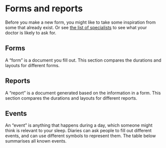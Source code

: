 # Forms and reports

<!--

  DO NOT EDIT THIS FILE DIRECTLY

  See https://github.com/sleepdiary/docs/blob/main/bin/generate-from-resources.js

 -->

Before you make a new form, you might like to take some inspiration from some that already exist.  Or see [the list of specialists](./) to see what your doctor is likely to ask for.

## Forms

A &ldquo;form&rdquo; is a document you fill out.  This section compares the durations and layouts for different forms.

<SortableTable :columns="forms_reports_columns" :rows="forms_rows" />

## Reports

A &ldquo;report&rdquo; is a document generated based on the information in a form.  This section compares the durations and layouts for different reports.

<SortableTable :columns="forms_reports_columns" :rows="reports_rows" />

## Events

An &ldquo;event&rdquo; is anything that happens during a day, which someone might think is relevant to your sleep.  Diaries can ask people to fill out different events, and can use different symbols to represent them.  The table below summarises all known events.

<SortableTable :columns="events_columns" :rows="events_rows" />

<script>
export default {
  data() {
    return {
      forms_reports_columns: [
        { key: 'Source'         , value: 'Source' },
        { key: 'page_duration'  , value: 'page duration' },
        { key: 'total_pages'    , value: 'total pages' },
        { key: 'start_time'     , value: 'start time' },
        { key: 'inbed_marker'   , value: 'in-bed marker' },
        { key: 'outofbed_marker', value: 'out-of-bed marker' },
        { key: 'sleep_marker'   , value: 'sleep marker' },
      ],
      events_columns: [
        { key: 'Source'     , value: 'Source' },
        { key: 'Event'      , value: 'Event' },
        { key: 'Description', value: 'Description' },
      ],
      forms_rows: [{"sharing_status":"found online","instructions_to_find":"1. go to https://allinclinic.ca/documents-brochures/\n2. click on \"Two Week Sleep Diary Adult\"","use_before_first":"maybe","use_between_appointments":"maybe","gallery":[{"thumb":"/resources/thumbs/Two Week Sleep Diary Adult.jpg","url":"https://allinclinic.ca/wp-content/uploads/2021/03/Two-Week-Sleep-Diary-Adult.pdf","display_name":"Allin Clinic: Two Week Sleep Diary (Adult)","short_name":"Two Week Sleep Diary (Adult)","has_name":false}],"layout":"calendar","start_page":1,"total_pages":1,"page_duration":{"key":"0014","value":"2 weeks"},"start_time":{"key":"12","value":"Noon"},"inbed_marker":"|","outofbed_marker":"(none)","sleep_marker":"▬","events":[{"key":"C","value":"caffeine"},{"key":"M","value":"medicine"},{"key":"E","value":"exercise"},{"key":"A","value":"alcohol"},{"key":"&uArr;","value":"fell asleep"},{"key":"&dArr;","value":"woke up"}],"doc_type":"form","display_name":"Allin Clinic: Two Week Sleep Diary (Adult)","short_name":"Two Week Sleep Diary (Adult)","has_name":true,"url":"https://allinclinic.ca/wp-content/uploads/2021/03/Two-Week-Sleep-Diary-Adult.pdf","thumb":"/resources/thumbs/Two Week Sleep Diary Adult.jpg","Source":{"key":"allin clinic","value":"<a href=\"https://allinclinic.ca/wp-content/uploads/2021/03/Two-Week-Sleep-Diary-Adult.pdf\">Allin Clinic: Two Week Sleep Diary (Adult)</a>"}},{"sharing_status":"found online","instructions_to_find":"1. go to https://allinclinic.ca/documents-brochures/\n2. click on \"Two Week Sleep Diary Child\"","use_before_first":"maybe","use_between_appointments":"maybe","gallery":[{"thumb":"/resources/thumbs/Two Week Sleep Diary Child.jpg","url":"https://allinclinic.ca/wp-content/uploads/2021/03/Two-Week-Sleep-Diary-Child.pdf","display_name":"Allin Clinic: Two Week Sleep Diary (Child)","short_name":"Two Week Sleep Diary (Child)","has_name":false}],"layout":"calendar","start_page":1,"total_pages":1,"page_duration":{"key":"0014","value":"2 weeks"},"start_time":{"key":"12","value":"Noon"},"inbed_marker":"|","outofbed_marker":"(none)","sleep_marker":"▬","events":[{"key":"C","value":"caffeine"},{"key":"M","value":"medicine"},{"key":"E","value":"exercise"},{"key":"&uArr;","value":"fell asleep"},{"key":"&dArr;","value":"woke up"}],"doc_type":"form","display_name":"Allin Clinic: Two Week Sleep Diary (Child)","short_name":"Two Week Sleep Diary (Child)","has_name":true,"url":"https://allinclinic.ca/wp-content/uploads/2021/03/Two-Week-Sleep-Diary-Child.pdf","thumb":"/resources/thumbs/Two Week Sleep Diary Child.jpg","Source":{"key":"allin clinic","value":"<a href=\"https://allinclinic.ca/wp-content/uploads/2021/03/Two-Week-Sleep-Diary-Child.pdf\">Allin Clinic: Two Week Sleep Diary (Child)</a>"}},{"sharing_status":"found online","instructions_to_find":"1. go to https://allinclinic.ca/documents-brochures/\n2. click on \"Two Week Sleep Diary Infant\"","use_before_first":"maybe","use_between_appointments":"maybe","gallery":[{"thumb":"/resources/thumbs/Two Week Sleep Diary Infant.jpg","url":"https://allinclinic.ca/wp-content/uploads/2021/03/Two-Week-Sleep-Diary-Infant.pdf","display_name":"Allin Clinic: Two Week Sleep Diary (Infant)","short_name":"Two Week Sleep Diary (Infant)","has_name":false}],"layout":"calendar","start_page":1,"total_pages":1,"page_duration":{"key":"0014","value":"2 weeks"},"start_time":{"key":"12","value":"Noon"},"inbed_marker":"|","outofbed_marker":"(none)","sleep_marker":"▬","events":[{"key":"C","value":"caffeine"},{"key":"M","value":"medicine"},{"key":"A","value":"active"},{"key":"C","value":"crying/fussy"},{"key":"F","value":"feeding"},{"key":"X","value":"infant slept with someone"},{"key":"&uArr;","value":"fell asleep"},{"key":"&dArr;","value":"woke up"}],"doc_type":"form","display_name":"Allin Clinic: Two Week Sleep Diary (Infant)","short_name":"Two Week Sleep Diary (Infant)","has_name":true,"url":"https://allinclinic.ca/wp-content/uploads/2021/03/Two-Week-Sleep-Diary-Infant.pdf","thumb":"/resources/thumbs/Two Week Sleep Diary Infant.jpg","Source":{"key":"allin clinic","value":"<a href=\"https://allinclinic.ca/wp-content/uploads/2021/03/Two-Week-Sleep-Diary-Infant.pdf\">Allin Clinic: Two Week Sleep Diary (Infant)</a>"}},{"events":[{"key":"A","value":"alcohol"},{"key":"M","value":"medication"},{"key":"C","value":"caffeine"},{"key":"T","value":"TV"}],"instructions_to_find":"Go to their [forms and resources page](https://sleepdoc.com/forms)","gallery":[{"thumb":"/resources/thumbs/Center for Sleep and Wake Disorders-adult.jpg","url":"https://sleepdoc.com/wp-content/uploads/2019/10/sleep_log.pdf","display_name":"Center for Sleep & Wake Disorders: Adult sleep diary","short_name":"Adult sleep diary","has_name":false}],"use_before_first":"maybe","use_between_appointments":"no","inbed_marker":"○","layout":"calendar","outofbed_marker":"🌅","page_duration":{"key":"0028","value":"28 days"},"sharing_status":"found online","sleep_marker":"●―● (asleep) <br/> N〰N (nap)","start_page":1,"start_time":{"key":"18","value":"6pm"},"total_pages":1,"doc_type":"form","display_name":"Center for Sleep & Wake Disorders: Adult sleep diary","short_name":"Adult sleep diary","has_name":true,"url":"https://sleepdoc.com/wp-content/uploads/2019/10/sleep_log.pdf","thumb":"/resources/thumbs/Center for Sleep and Wake Disorders-adult.jpg","Source":{"key":"center for sleep & wake disorders","value":"<a href=\"https://sleepdoc.com/wp-content/uploads/2019/10/sleep_log.pdf\">Center for Sleep & Wake Disorders: Adult sleep diary</a>"}},{"events":[{"key":"F","value":"food"},{"key":"M","value":"medication"},{"key":"C","value":"caffeine"},{"key":"T","value":"TV"}],"instructions_to_find":"Go to their [forms and resources page](https://sleepdoc.com/forms)","gallery":[{"thumb":"/resources/thumbs/Center for Sleep and Wake Disorders-adolescent.jpg","url":"https://sleepdoc.com/wp-content/uploads/2019/10/Sleep-log-adolescent.pdf","display_name":"Center for Sleep & Wake Disorders: Adolescent sleep diary","short_name":"Adolescent sleep diary","has_name":false}],"use_before_first":"maybe","use_between_appointments":"no","inbed_marker":"○","layout":"calendar","outofbed_marker":"🌅","page_duration":{"key":"0028","value":"28 days"},"sharing_status":"found online","sleep_marker":"●―● (asleep) <br/> N〰N (nap)","start_page":1,"start_time":{"key":"18","value":"6pm"},"total_pages":1,"doc_type":"form","display_name":"Center for Sleep & Wake Disorders: Adolescent sleep diary","short_name":"Adolescent sleep diary","has_name":true,"url":"https://sleepdoc.com/wp-content/uploads/2019/10/Sleep-log-adolescent.pdf","thumb":"/resources/thumbs/Center for Sleep and Wake Disorders-adolescent.jpg","Source":{"key":"center for sleep & wake disorders","value":"<a href=\"https://sleepdoc.com/wp-content/uploads/2019/10/Sleep-log-adolescent.pdf\">Center for Sleep & Wake Disorders: Adolescent sleep diary</a>"}},{"instructions_to_find":"1. Go to https://www.hopkinsmedicine.org/pulmonary/patient-care/sleep-medicine.html\n2. Click the \"Sleep Survey\" link in the middle of the page\n  * the \"Sleep survey\" link near the end of the page is an unrelated questionnaire\n","gallery":[{"thumb":"/resources/thumbs/The Johns Hopkins Sleep Disorders Center/The Johns Hopkins Sleep-Wake Diary.jpg","url":"https://www.hopkinsmedicine.org/pulmonary/patient-care/_docs/johns-hopkins-sleep-survey.pdf#page=6","display_name":"Johns Hopkins Sleep Disorders Center: Sleep Survey,\npage 6","short_name":"Sleep Survey","has_name":false}],"use_before_first":"maybe","use_between_appointments":"no","inbed_marker":"(none)","layout":"calendar","outofbed_marker":"(none)","page_duration":{"key":"0013","value":"13 days"},"sharing_status":"found online","sleep_marker":"&#x1FB98;","start_page":6,"start_time":{"key":"12","value":"Noon"},"total_pages":1,"doc_type":"form","display_name":"Johns Hopkins Sleep Disorders Center: Sleep Survey,\npage 6","short_name":"Sleep Survey","has_name":true,"url":"https://www.hopkinsmedicine.org/pulmonary/patient-care/_docs/johns-hopkins-sleep-survey.pdf#page=6","thumb":"/resources/thumbs/The Johns Hopkins Sleep Disorders Center/The Johns Hopkins Sleep-Wake Diary.jpg","Source":{"key":"johns hopkins sleep disorders center","value":"<a href=\"https://www.hopkinsmedicine.org/pulmonary/patient-care/_docs/johns-hopkins-sleep-survey.pdf#page=6\">Johns Hopkins Sleep Disorders Center: Sleep Survey,\npage 6</a>"}},{"events":[{"key":"C","value":"coffee, cola or tea"},{"key":"M","value":"medicine"},{"key":"A","value":"alcohol"},{"key":"E","value":"exercise"}],"instructions_to_find":"1. Go to https://www.hopkinsmedicine.org/pulmonary/patient-care/sleep-medicine.html\n2. Click the \"Sleep log\" link near the end of the page\n","gallery":[{"thumb":"/resources/thumbs/The Johns Hopkins Sleep Disorders Center/Two week sleep diary.jpg","url":"https://www.hopkinsmedicine.org/johns_hopkins_bayview/_docs/medical_services/sleep_disorders_center/sleeplog.pdf","display_name":"Johns Hopkins Sleep Disorders Center: Two week sleep diary","short_name":"Two week sleep diary","has_name":false}],"use_before_first":"maybe","use_between_appointments":"no","inbed_marker":"&#x7c;","layout":"calendar","outofbed_marker":"(none)","page_duration":{"key":"0014","value":"2 weeks"},"sharing_status":"found online","sleep_marker":"▬","start_page":1,"start_time":{"key":"12","value":"Noon"},"total_pages":1,"doc_type":"form","display_name":"Johns Hopkins Sleep Disorders Center: Two week sleep diary","short_name":"Two week sleep diary","has_name":true,"url":"https://www.hopkinsmedicine.org/johns_hopkins_bayview/_docs/medical_services/sleep_disorders_center/sleeplog.pdf","thumb":"/resources/thumbs/The Johns Hopkins Sleep Disorders Center/Two week sleep diary.jpg","Source":{"key":"johns hopkins sleep disorders center","value":"<a href=\"https://www.hopkinsmedicine.org/johns_hopkins_bayview/_docs/medical_services/sleep_disorders_center/sleeplog.pdf\">Johns Hopkins Sleep Disorders Center: Two week sleep diary</a>"}},{"events":[{"key":"C","value":"coffee, cola, or tea"},{"key":"M","value":"medicine"},{"key":"A","value":"alcohol"},{"key":"E","value":"exercise"}],"instructions_to_find":"Click on the &ldquo;Sleep facts & info&rdquo; menu on [her home page](http://www.orlandosleep.com/)","gallery":[{"thumb":"/resources/thumbs/Dr. Karen M. Baker.jpg","url":"http://www.orlandosleep.com/forms/sleepdiary_v2.pdf","display_name":"Dr. Karen M. Baker: Two week sleep diary","short_name":"Two week sleep diary","has_name":false}],"use_before_first":"maybe","use_between_appointments":"no","inbed_marker":"&#x7c;","layout":"calendar","outofbed_marker":"(none)","page_duration":{"key":"0014","value":"2 weeks"},"sharing_status":"found online","sleep_marker":"▬","start_page":1,"start_time":{"key":"12","value":"Noon"},"total_pages":1,"doc_type":"form","display_name":"Dr. Karen M. Baker: Two week sleep diary","short_name":"Two week sleep diary","has_name":true,"url":"http://www.orlandosleep.com/forms/sleepdiary_v2.pdf","thumb":"/resources/thumbs/Dr. Karen M. Baker.jpg","Source":{"key":"karen m. baker","value":"<a href=\"http://www.orlandosleep.com/forms/sleepdiary_v2.pdf\">Dr. Karen M. Baker: Two week sleep diary</a>"}},{"instructions_to_find":"1. Go to https://www.northshore.org/sleep-center/\n2. Click on \"Patient Forms\" in the left menu\n3. Click on \"Two Week Sleep Log\"\n","gallery":[{"thumb":"/resources/thumbs/NorthShore Sleep Center.jpg","url":"https://www.northshore.org/globalassets/sleepcenter/2weeksleeplog.pdf","display_name":"NorthShore Sleep Center: Two Week Sleep Log","short_name":"Two Week Sleep Log","has_name":false}],"use_before_first":"maybe","use_between_appointments":"no","inbed_marker":"&darr;","layout":"calendar","outofbed_marker":"&uarr;","page_duration":{"key":"0014","value":"14 days"},"sharing_status":"found online","sleep_marker":"▬","start_page":1,"start_time":{"key":"18","value":"6pm"},"total_pages":1,"doc_type":"form","display_name":"NorthShore Sleep Center: Two Week Sleep Log","short_name":"Two Week Sleep Log","has_name":true,"url":"https://www.northshore.org/globalassets/sleepcenter/2weeksleeplog.pdf","thumb":"/resources/thumbs/NorthShore Sleep Center.jpg","Source":{"key":"northshore sleep center","value":"<a href=\"https://www.northshore.org/globalassets/sleepcenter/2weeksleeplog.pdf\">NorthShore Sleep Center: Two Week Sleep Log</a>"}},{"gallery":[{"thumb":"/resources/thumbs/Raleigh Neurology Associates.jpg","url":"/resources/forms/Raleigh%20Neurology%20Associates/Raleigh_Neurology_Sleep_Chart_blank.pdf","display_name":"Raleigh Neurology Associates: Sleep Chart","short_name":"Sleep Chart","has_name":false}],"use_before_first":"no","use_between_appointments":"maybe","inbed_marker":"&darr;","layout":"calendar","outofbed_marker":"&uarr;","page_duration":{"key":"0060","value":"2 months"},"sharing_status":"shared with consent","sleep_marker":"▬","start_page":1,"start_time":{"key":"18","value":"6pm"},"total_pages":1,"doc_type":"form","display_name":"Raleigh Neurology Associates: Sleep Chart","short_name":"Sleep Chart","has_name":true,"url":"/resources/forms/Raleigh%20Neurology%20Associates/Raleigh_Neurology_Sleep_Chart_blank.pdf","thumb":"/resources/thumbs/Raleigh Neurology Associates.jpg","Source":{"key":"raleigh neurology associates","value":"<a href=\"/resources/forms/Raleigh%20Neurology%20Associates/Raleigh_Neurology_Sleep_Chart_blank.pdf\">Raleigh Neurology Associates: Sleep Chart</a>"}},{"sharing_status":"found online","instructions_to_find":"1. Go to https://www.uclahealth.org/sleepcenter/preparing-for-your-visit\n2. Click _Two week sleep diary_","use_before_first":"maybe","use_between_appointments":"no","gallery":[{"thumb":"/resources/thumbs/Two week sleep diary.jpg","url":"http://sleepeducation.org/wp-content/uploads/2021/04/sleep-diary-form.pdf","display_name":"UCLA Sleep Disorders Center: Two week sleep diary","short_name":"Two week sleep diary","has_name":false}],"layout":"calendar","start_page":1,"total_pages":1,"page_duration":{"key":"0014","value":"2 weeks"},"start_time":{"key":"00","value":"Midnight"},"inbed_marker":"B","outofbed_marker":"(none)","sleep_marker":"Z","events":[{"key":"C","value":"coffee, cola or tea"},{"key":"M","value":"medicine"},{"key":"A","value":"alcohol"},{"key":"E","value":"exercise"}],"doc_type":"form","display_name":"UCLA Sleep Disorders Center: Two week sleep diary","short_name":"Two week sleep diary","has_name":true,"url":"http://sleepeducation.org/wp-content/uploads/2021/04/sleep-diary-form.pdf","thumb":"/resources/thumbs/Two week sleep diary.jpg","Source":{"key":"ucla sleep disorders center","value":"<a href=\"http://sleepeducation.org/wp-content/uploads/2021/04/sleep-diary-form.pdf\">UCLA Sleep Disorders Center: Two week sleep diary</a>"}}],
      reports_rows: [{"gallery":[{"thumb":"/resources/thumbs/SleepCharter/simple.jpg","url":"/resources/images/SleepCharter/simple.png","display_name":"Simple","short_name":"Simple","has_name":true},{"thumb":"/resources/thumbs/SleepCharter/weekday_alarm.jpg","url":"/resources/images/SleepCharter/weekday_alarm.png","display_name":"Weekday alarm","short_name":"Weekday alarm","has_name":true},{"thumb":"/resources/thumbs/SleepCharter/dspd.jpg","url":"/resources/images/SleepCharter/dspd.png","display_name":"DSPD","short_name":"DSPD","has_name":true},{"thumb":"/resources/thumbs/SleepCharter/non-24.jpg","url":"/resources/images/SleepCharter/non-24.png","display_name":"Non-24","short_name":"Non-24","has_name":true}],"how_received":"shared with consent","inbed_marker":"(none)","layout":"calendar","outofbed_marker":"(none)","page_duration":{"key":0,"value":"variable"},"sleep_marker":"▮","start_page":1,"start_time":{"key":"00","value":"midnight"},"thumb":"/resources/thumbs/SleepCharter/simple.jpg","total_pages":1,"url":"/resources/images/SleepCharter/simple.png","doc_type":"report","display_name":"Sleep Charter: Universal Charter","short_name":"Universal Charter","has_name":true,"Source":{"key":"sleep charter","value":"<a href=\"/resources/images/SleepCharter/simple.png\">Sleep Charter: Universal Charter</a>"}},{"events":[{"key":"A","value":"each alcoholic drink"},{"key":"C","value":"each caffeinated drink includes coffee, tea, chocolate, cola"},{"key":"P","value":"every time you take a sleeping pill or medication to aid sleep"},{"key":"M","value":"Meals"},{"key":"S","value":"Snacks"},{"key":"X","value":"Exercise"},{"key":"T","value":"use of toilet during sleep-time"},{"key":"N","value":"noise that disturbs your sleep"},{"key":"W","value":"time of wake-up alarm (if any)"}],"gallery":[{"thumb":"/resources/thumbs/The Sleep Diary Project/Report for doctors/simple.jpg","url":"/resources/images/The%20Sleep%20Diary%20Project/Report%20for%20doctors/simple.pdf","display_name":"Simple","short_name":"Simple","has_name":true},{"thumb":"/resources/thumbs/The Sleep Diary Project/Report for doctors/weekday_alarm.jpg","url":"/resources/images/The%20Sleep%20Diary%20Project/Report%20for%20doctors/weekday_alarm.pdf","display_name":"Weekday alarm","short_name":"Weekday alarm","has_name":true},{"thumb":"/resources/thumbs/The Sleep Diary Project/Report for doctors/dspd.jpg","url":"/resources/images/The%20Sleep%20Diary%20Project/Report%20for%20doctors/dspd.pdf","display_name":"DSPD","short_name":"DSPD","has_name":true},{"thumb":"/resources/thumbs/The Sleep Diary Project/Report for doctors/non-24.jpg","url":"/resources/images/The%20Sleep%20Diary%20Project/Report%20for%20doctors/non-24.pdf","display_name":"Non-24","short_name":"Non-24","has_name":true}],"how_received":"shared with consent","inbed_marker":"&darr;","layout":"calendar","outofbed_marker":"&uarr;","page_duration":{"key":"0007","value":"1 week"},"sleep_marker":"&#x7c;―&#x7c;","start_page":1,"start_time":{"key":"18","value":"6pm"},"thumb":"/resources/thumbs/The Sleep Diary Project/Report for doctors/simple.jpg","total_pages":"variable","url":"https://sleepdiary.github.io/report/","doc_type":"report","display_name":"Sleep Diary Project: Report for doctors","short_name":"Report for doctors","has_name":true,"Source":{"key":"sleep diary project","value":"<a href=\"https://sleepdiary.github.io/report/\">Sleep Diary Project: Report for doctors</a>"}},{"gallery":[{"thumb":"/resources/thumbs/SleepChart1/Sleep log/simple.jpg","url":"/resources/images/SleepChart1/Sleep%20log/simple.png","display_name":"Sleep log: Simple","short_name":"Simple","has_name":true},{"thumb":"/resources/thumbs/SleepChart1/Sleep log/weekday_alarm.jpg","url":"/resources/images/SleepChart1/Sleep%20log/weekday_alarm.png","display_name":"Sleep log: Weekday alarm","short_name":"Weekday alarm","has_name":true},{"thumb":"/resources/thumbs/SleepChart1/Sleep log/dspd.jpg","url":"/resources/images/SleepChart1/Sleep%20log/dspd.png","display_name":"Sleep log: DSPD","short_name":"DSPD","has_name":true},{"thumb":"/resources/thumbs/SleepChart1/Sleep log/non-24.jpg","url":"/resources/images/SleepChart1/Sleep%20log/non-24.png","display_name":"Sleep log: Non-24","short_name":"Non-24","has_name":true}],"how_received":"shared with consent","inbed_marker":"(none)","layout":"calendar","modifiers":[{"component":"bar","colour":"cyan","description":"forced awakening"},{"component":"bar","colour":"green","description":"delayed retirement"},{"component":"bar","colour":"grey","description":"delayed retirement and forced awakening"},{"component":"bar","colour":"yellow","description":"selected sleep"}],"outofbed_marker":"(none)","page_duration":{"key":0,"value":"variable"},"sleep_marker":"▬","start_page":1,"start_time":{"key":"00","value":"midnight"},"thumb":"/resources/thumbs/SleepChart1/Sleep log/simple.jpg","total_pages":"variable","url":"/resources/images/SleepChart1/Sleep log/simple.png","doc_type":"report","display_name":"SleepChart 1.0: Sleep log","short_name":"Sleep log","has_name":true,"Source":{"key":"sleepchart 1.0","value":"<a href=\"/resources/images/SleepChart1/Sleep log/simple.png\">SleepChart 1.0: Sleep log</a>"}},{"gallery":[{"thumb":"/resources/thumbs/Sleepmeter/simple.jpg","url":"/resources/images/Sleepmeter/simple.png","display_name":"Simple","short_name":"Simple","has_name":true},{"thumb":"/resources/thumbs/Sleepmeter/weekday_alarm.jpg","url":"/resources/images/Sleepmeter/weekday_alarm.png","display_name":"Weekday alarm","short_name":"Weekday alarm","has_name":true},{"thumb":"/resources/thumbs/Sleepmeter/dspd.jpg","url":"/resources/images/Sleepmeter/dspd.png","display_name":"DSPD","short_name":"DSPD","has_name":true},{"thumb":"/resources/thumbs/Sleepmeter/non-24.jpg","url":"/resources/images/Sleepmeter/non-24.png","display_name":"Non-24","short_name":"Non-24","has_name":true}],"how_received":"shared with consent","inbed_marker":"(blue background)","layout":"calendar","outofbed_marker":"(none)","page_duration":{"key":0,"value":"variable"},"sleep_marker":"▮","start_page":1,"start_time":{"key":"00","value":"midnight"},"thumb":"/resources/thumbs/Sleepmeter/simple.jpg","total_pages":1,"url":"/resources/images/Sleepmeter/simple.png","doc_type":"report","display_name":"Sleepmeter: Daily Sleep Bar Graph","short_name":"Daily Sleep Bar Graph","has_name":true,"Source":{"key":"sleepmeter","value":"<a href=\"/resources/images/Sleepmeter/simple.png\">Sleepmeter: Daily Sleep Bar Graph</a>"}}],
      events_rows: [{"Source":{"key":"allin clinic","value":"<a href=\"https://allinclinic.ca/wp-content/uploads/2021/03/Two-Week-Sleep-Diary-Adult.pdf\">Allin Clinic: Two Week Sleep Diary (Adult)</a>"},"Event":"C","Description":"caffeine"},{"Source":{"key":"allin clinic","value":"<a href=\"https://allinclinic.ca/wp-content/uploads/2021/03/Two-Week-Sleep-Diary-Adult.pdf\">Allin Clinic: Two Week Sleep Diary (Adult)</a>"},"Event":"M","Description":"medicine"},{"Source":{"key":"allin clinic","value":"<a href=\"https://allinclinic.ca/wp-content/uploads/2021/03/Two-Week-Sleep-Diary-Adult.pdf\">Allin Clinic: Two Week Sleep Diary (Adult)</a>"},"Event":"E","Description":"exercise"},{"Source":{"key":"allin clinic","value":"<a href=\"https://allinclinic.ca/wp-content/uploads/2021/03/Two-Week-Sleep-Diary-Adult.pdf\">Allin Clinic: Two Week Sleep Diary (Adult)</a>"},"Event":"A","Description":"alcohol"},{"Source":{"key":"allin clinic","value":"<a href=\"https://allinclinic.ca/wp-content/uploads/2021/03/Two-Week-Sleep-Diary-Adult.pdf\">Allin Clinic: Two Week Sleep Diary (Adult)</a>"},"Event":"&uArr;","Description":"fell asleep"},{"Source":{"key":"allin clinic","value":"<a href=\"https://allinclinic.ca/wp-content/uploads/2021/03/Two-Week-Sleep-Diary-Adult.pdf\">Allin Clinic: Two Week Sleep Diary (Adult)</a>"},"Event":"&dArr;","Description":"woke up"},{"Source":{"key":"allin clinic","value":"<a href=\"https://allinclinic.ca/wp-content/uploads/2021/03/Two-Week-Sleep-Diary-Child.pdf\">Allin Clinic: Two Week Sleep Diary (Child)</a>"},"Event":"C","Description":"caffeine"},{"Source":{"key":"allin clinic","value":"<a href=\"https://allinclinic.ca/wp-content/uploads/2021/03/Two-Week-Sleep-Diary-Child.pdf\">Allin Clinic: Two Week Sleep Diary (Child)</a>"},"Event":"M","Description":"medicine"},{"Source":{"key":"allin clinic","value":"<a href=\"https://allinclinic.ca/wp-content/uploads/2021/03/Two-Week-Sleep-Diary-Child.pdf\">Allin Clinic: Two Week Sleep Diary (Child)</a>"},"Event":"E","Description":"exercise"},{"Source":{"key":"allin clinic","value":"<a href=\"https://allinclinic.ca/wp-content/uploads/2021/03/Two-Week-Sleep-Diary-Child.pdf\">Allin Clinic: Two Week Sleep Diary (Child)</a>"},"Event":"&uArr;","Description":"fell asleep"},{"Source":{"key":"allin clinic","value":"<a href=\"https://allinclinic.ca/wp-content/uploads/2021/03/Two-Week-Sleep-Diary-Child.pdf\">Allin Clinic: Two Week Sleep Diary (Child)</a>"},"Event":"&dArr;","Description":"woke up"},{"Source":{"key":"allin clinic","value":"<a href=\"https://allinclinic.ca/wp-content/uploads/2021/03/Two-Week-Sleep-Diary-Infant.pdf\">Allin Clinic: Two Week Sleep Diary (Infant)</a>"},"Event":"C","Description":"caffeine"},{"Source":{"key":"allin clinic","value":"<a href=\"https://allinclinic.ca/wp-content/uploads/2021/03/Two-Week-Sleep-Diary-Infant.pdf\">Allin Clinic: Two Week Sleep Diary (Infant)</a>"},"Event":"M","Description":"medicine"},{"Source":{"key":"allin clinic","value":"<a href=\"https://allinclinic.ca/wp-content/uploads/2021/03/Two-Week-Sleep-Diary-Infant.pdf\">Allin Clinic: Two Week Sleep Diary (Infant)</a>"},"Event":"A","Description":"active"},{"Source":{"key":"allin clinic","value":"<a href=\"https://allinclinic.ca/wp-content/uploads/2021/03/Two-Week-Sleep-Diary-Infant.pdf\">Allin Clinic: Two Week Sleep Diary (Infant)</a>"},"Event":"C","Description":"crying/fussy"},{"Source":{"key":"allin clinic","value":"<a href=\"https://allinclinic.ca/wp-content/uploads/2021/03/Two-Week-Sleep-Diary-Infant.pdf\">Allin Clinic: Two Week Sleep Diary (Infant)</a>"},"Event":"F","Description":"feeding"},{"Source":{"key":"allin clinic","value":"<a href=\"https://allinclinic.ca/wp-content/uploads/2021/03/Two-Week-Sleep-Diary-Infant.pdf\">Allin Clinic: Two Week Sleep Diary (Infant)</a>"},"Event":"X","Description":"infant slept with someone"},{"Source":{"key":"allin clinic","value":"<a href=\"https://allinclinic.ca/wp-content/uploads/2021/03/Two-Week-Sleep-Diary-Infant.pdf\">Allin Clinic: Two Week Sleep Diary (Infant)</a>"},"Event":"&uArr;","Description":"fell asleep"},{"Source":{"key":"allin clinic","value":"<a href=\"https://allinclinic.ca/wp-content/uploads/2021/03/Two-Week-Sleep-Diary-Infant.pdf\">Allin Clinic: Two Week Sleep Diary (Infant)</a>"},"Event":"&dArr;","Description":"woke up"},{"Source":{"key":"center for sleep & wake disorders","value":"<a href=\"https://sleepdoc.com/wp-content/uploads/2019/10/sleep_log.pdf\">Center for Sleep & Wake Disorders: Adult sleep diary</a>"},"Event":"A","Description":"alcohol"},{"Source":{"key":"center for sleep & wake disorders","value":"<a href=\"https://sleepdoc.com/wp-content/uploads/2019/10/sleep_log.pdf\">Center for Sleep & Wake Disorders: Adult sleep diary</a>"},"Event":"M","Description":"medication"},{"Source":{"key":"center for sleep & wake disorders","value":"<a href=\"https://sleepdoc.com/wp-content/uploads/2019/10/sleep_log.pdf\">Center for Sleep & Wake Disorders: Adult sleep diary</a>"},"Event":"C","Description":"caffeine"},{"Source":{"key":"center for sleep & wake disorders","value":"<a href=\"https://sleepdoc.com/wp-content/uploads/2019/10/sleep_log.pdf\">Center for Sleep & Wake Disorders: Adult sleep diary</a>"},"Event":"T","Description":"TV"},{"Source":{"key":"center for sleep & wake disorders","value":"<a href=\"https://sleepdoc.com/wp-content/uploads/2019/10/Sleep-log-adolescent.pdf\">Center for Sleep & Wake Disorders: Adolescent sleep diary</a>"},"Event":"F","Description":"food"},{"Source":{"key":"center for sleep & wake disorders","value":"<a href=\"https://sleepdoc.com/wp-content/uploads/2019/10/Sleep-log-adolescent.pdf\">Center for Sleep & Wake Disorders: Adolescent sleep diary</a>"},"Event":"M","Description":"medication"},{"Source":{"key":"center for sleep & wake disorders","value":"<a href=\"https://sleepdoc.com/wp-content/uploads/2019/10/Sleep-log-adolescent.pdf\">Center for Sleep & Wake Disorders: Adolescent sleep diary</a>"},"Event":"C","Description":"caffeine"},{"Source":{"key":"center for sleep & wake disorders","value":"<a href=\"https://sleepdoc.com/wp-content/uploads/2019/10/Sleep-log-adolescent.pdf\">Center for Sleep & Wake Disorders: Adolescent sleep diary</a>"},"Event":"T","Description":"TV"},{"Source":{"key":"johns hopkins sleep disorders center","value":"<a href=\"https://www.hopkinsmedicine.org/johns_hopkins_bayview/_docs/medical_services/sleep_disorders_center/sleeplog.pdf\">Johns Hopkins Sleep Disorders Center: Two week sleep diary</a>"},"Event":"C","Description":"coffee, cola or tea"},{"Source":{"key":"johns hopkins sleep disorders center","value":"<a href=\"https://www.hopkinsmedicine.org/johns_hopkins_bayview/_docs/medical_services/sleep_disorders_center/sleeplog.pdf\">Johns Hopkins Sleep Disorders Center: Two week sleep diary</a>"},"Event":"M","Description":"medicine"},{"Source":{"key":"johns hopkins sleep disorders center","value":"<a href=\"https://www.hopkinsmedicine.org/johns_hopkins_bayview/_docs/medical_services/sleep_disorders_center/sleeplog.pdf\">Johns Hopkins Sleep Disorders Center: Two week sleep diary</a>"},"Event":"A","Description":"alcohol"},{"Source":{"key":"johns hopkins sleep disorders center","value":"<a href=\"https://www.hopkinsmedicine.org/johns_hopkins_bayview/_docs/medical_services/sleep_disorders_center/sleeplog.pdf\">Johns Hopkins Sleep Disorders Center: Two week sleep diary</a>"},"Event":"E","Description":"exercise"},{"Source":{"key":"karen m. baker","value":"<a href=\"http://www.orlandosleep.com/forms/sleepdiary_v2.pdf\">Dr. Karen M. Baker: Two week sleep diary</a>"},"Event":"C","Description":"coffee, cola, or tea"},{"Source":{"key":"karen m. baker","value":"<a href=\"http://www.orlandosleep.com/forms/sleepdiary_v2.pdf\">Dr. Karen M. Baker: Two week sleep diary</a>"},"Event":"M","Description":"medicine"},{"Source":{"key":"karen m. baker","value":"<a href=\"http://www.orlandosleep.com/forms/sleepdiary_v2.pdf\">Dr. Karen M. Baker: Two week sleep diary</a>"},"Event":"A","Description":"alcohol"},{"Source":{"key":"karen m. baker","value":"<a href=\"http://www.orlandosleep.com/forms/sleepdiary_v2.pdf\">Dr. Karen M. Baker: Two week sleep diary</a>"},"Event":"E","Description":"exercise"},{"Source":{"key":"ucla sleep disorders center","value":"<a href=\"http://sleepeducation.org/wp-content/uploads/2021/04/sleep-diary-form.pdf\">UCLA Sleep Disorders Center: Two week sleep diary</a>"},"Event":"C","Description":"coffee, cola or tea"},{"Source":{"key":"ucla sleep disorders center","value":"<a href=\"http://sleepeducation.org/wp-content/uploads/2021/04/sleep-diary-form.pdf\">UCLA Sleep Disorders Center: Two week sleep diary</a>"},"Event":"M","Description":"medicine"},{"Source":{"key":"ucla sleep disorders center","value":"<a href=\"http://sleepeducation.org/wp-content/uploads/2021/04/sleep-diary-form.pdf\">UCLA Sleep Disorders Center: Two week sleep diary</a>"},"Event":"A","Description":"alcohol"},{"Source":{"key":"ucla sleep disorders center","value":"<a href=\"http://sleepeducation.org/wp-content/uploads/2021/04/sleep-diary-form.pdf\">UCLA Sleep Disorders Center: Two week sleep diary</a>"},"Event":"E","Description":"exercise"},{"Source":{"key":"sleep diary project","value":"<a href=\"https://sleepdiary.github.io/report/\">Sleep Diary Project: Report for doctors</a>"},"Event":"A","Description":"each alcoholic drink"},{"Source":{"key":"sleep diary project","value":"<a href=\"https://sleepdiary.github.io/report/\">Sleep Diary Project: Report for doctors</a>"},"Event":"C","Description":"each caffeinated drink includes coffee, tea, chocolate, cola"},{"Source":{"key":"sleep diary project","value":"<a href=\"https://sleepdiary.github.io/report/\">Sleep Diary Project: Report for doctors</a>"},"Event":"P","Description":"every time you take a sleeping pill or medication to aid sleep"},{"Source":{"key":"sleep diary project","value":"<a href=\"https://sleepdiary.github.io/report/\">Sleep Diary Project: Report for doctors</a>"},"Event":"M","Description":"Meals"},{"Source":{"key":"sleep diary project","value":"<a href=\"https://sleepdiary.github.io/report/\">Sleep Diary Project: Report for doctors</a>"},"Event":"S","Description":"Snacks"},{"Source":{"key":"sleep diary project","value":"<a href=\"https://sleepdiary.github.io/report/\">Sleep Diary Project: Report for doctors</a>"},"Event":"X","Description":"Exercise"},{"Source":{"key":"sleep diary project","value":"<a href=\"https://sleepdiary.github.io/report/\">Sleep Diary Project: Report for doctors</a>"},"Event":"T","Description":"use of toilet during sleep-time"},{"Source":{"key":"sleep diary project","value":"<a href=\"https://sleepdiary.github.io/report/\">Sleep Diary Project: Report for doctors</a>"},"Event":"N","Description":"noise that disturbs your sleep"},{"Source":{"key":"sleep diary project","value":"<a href=\"https://sleepdiary.github.io/report/\">Sleep Diary Project: Report for doctors</a>"},"Event":"W","Description":"time of wake-up alarm (if any)"}],
    };
  },
};
</script>
